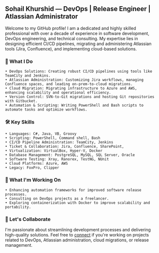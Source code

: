## Sohail Khurshid — DevOps | Release Engineer | Atlassian Administrator

Welcome to my GitHub profile! I am a dedicated and highly skilled professional with over a decade of experience in software development, DevOps engineering, and technical consulting. My expertise lies in designing efficient CI/CD pipelines, migrating and administering Atlassian tools (Jira, Confluence), and implementing cloud-based solutions.

### 💼 What I Do

    • DevOps Solutions: Creating robust CI/CD pipelines using tools like TeamCity and Jenkins.
    • Atlassian Administration: Customizing Jira workflows, managing Confluence spaces, and leading on-prem-to-cloud migrations.
    • Cloud Migration: Migrating infrastructure to Azure and AWS, enhancing scalability and operational efficiency.
    • Version Control: SVN-to-Git migrations and hosting Git repositories with Gitbucket.
    • Automation & Scripting: Writing PowerShell and Bash scripts to automate tasks and optimize workflows.

### 🛠️ Key Skills

    • Languages: C#, Java, VB, Groovy
    • Scripting: PowerShell, Command shell, Bash
    • CI/CD Pipeline Administration: TeamCity, Jenkins
    • Ticket & Collaboration: Jira, Confluence, SharePoint, 
    • Virtualization: VirtualBox, Hyper-V, Docker
    • Database Management: PostgreSQL, MySQL, SQL Server, Oracle
    • Software Testing: Xray, Ranorex, TestNG, NUnit
    • Cloud Platforms: Azure, AWS
    • Legacy: FoxPro, Clipper

### 🌱 What I'm Working On

    • Enhancing automation frameworks for improved software release processes.
    • Consulting on DevOps projects as a freelancer.
    • Exploring containerization with Docker to improve scalability and portability.

### 🤝 Let's Collaborate

I'm passionate about streamlining development processes and delivering high-quality solutions. Feel free to [connect](https://www.linkedin.com/in/sohailkhurshid) if you're working on projects related to DevOps, Atlassian administration, cloud migrations, or release management.
